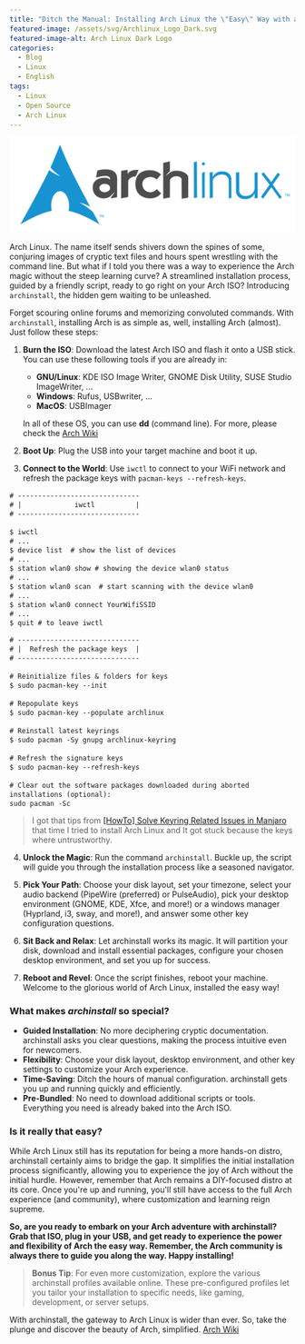 ```yaml
---
title: "Ditch the Manual: Installing Arch Linux the \"Easy\" Way with archinstall"
featured-image: /assets/svg/Archlinux_Logo_Dark.svg
featured-image-alt: Arch Linux Dark Logo
categories:
  - Blog
  - Linux
  - English
tags:
  - Linux
  - Open Source
  - Arch Linux
---
```


![Arch_Linux_Logo](/assets/svg/Archlinux_Logo_Dark.svg "Arch Linux logo")

Arch Linux. The name itself sends shivers down the spines of some, conjuring images of cryptic text files and hours spent wrestling with the command line. But what if I told you there was a way to experience the Arch magic without the steep learning curve? A streamlined installation process, guided by a friendly script, ready to go right on your Arch ISO? Introducing `archinstall`, the hidden gem waiting to be unleashed.

Forget scouring online forums and memorizing convoluted commands. With `archinstall`, installing Arch is as simple as, well, installing Arch (almost). Just follow these steps:

1. **Burn the ISO**: Download the latest Arch ISO and flash it onto a USB stick. You can use these following tools if you are already in: 
    - **GNU/Linux**: KDE ISO Image Writer, GNOME Disk Utility, SUSE Studio ImageWriter, ...
    - **Windows**: Rufus, USBwriter, ...
    - **MacOS**: USBImager
    
    In all of these OS, you can use **dd** (command line). For more, please check the [Arch Wiki](https://wiki.archlinux.org/title/USB_flash_installation_medium)

2. **Boot Up**: Plug the USB into your target machine and boot it up.

3. **Connect to the World**: Use `iwctl` to connect to your WiFi network and refresh the package keys with `pacman-keys --refresh-keys`.
```shell
# ------------------------------
# |             iwctl          |
# ------------------------------

$ iwctl 
# ...
$ device list  # show the list of devices
# ...
$ station wlan0 show # showing the device wlan0 status
# ...
$ station wlan0 scan  # start scanning with the device wlan0
# ...
$ station wlan0 connect YourWifiSSID
# ...
$ quit # to leave iwctl
``` 

```shell
# ------------------------------
# |  Refresh the package keys  |
# ------------------------------

# Reinitialize files & folders for keys
$ sudo pacman-key --init

# Repopulate keys
$ sudo pacman-key --populate archlinux

# Reinstall latest keyrings
$ sudo pacman -Sy gnupg archlinux-keyring

# Refresh the signature keys
$ sudo pacman-key --refresh-keys

# Clear out the software packages downloaded during aborted installations (optional):
sudo pacman -Sc
```
> I got that tips from [ [HowTo] Solve Keyring Related Issues in Manjaro ](https://forum.manjaro.org/t/howto-solve-keyring-related-issues-in-manjaro/96949) that time I tried to install Arch Linux and It got stuck because the keys where untrustworthy.

4. **Unlock the Magic**: Run the command `archinstall`. Buckle up, the script will guide you through the installation process like a seasoned navigator.

5. **Pick Your Path**: Choose your disk layout, set your timezone, select your audio backend (PipeWire (preferred) or PulseAudio), pick your desktop environment (GNOME, KDE, Xfce, and more!) or a windows manager (Hyprland, i3, sway, and more!), and answer some other key configuration questions.

6. **Sit Back and Relax**: Let archinstall works its magic. It will partition your disk, download and install essential packages, configure your chosen desktop environment, and set you up for success.

7. **Reboot and Revel**: Once the script finishes, reboot your machine. Welcome to the glorious world of Arch Linux, installed the easy way!

### What makes _archinstall_ so special?

* **Guided Installation**: No more deciphering cryptic documentation. archinstall asks you clear questions, making the process intuitive even for newcomers.
* **Flexibility**: Choose your disk layout, desktop environment, and other key settings to customize your Arch experience.
* **Time-Saving**: Ditch the hours of manual configuration. archinstall gets you up and running quickly and efficiently.
* **Pre-Bundled**: No need to download additional scripts or tools. Everything you need is already baked into the Arch ISO.

### Is it really that easy?

While Arch Linux still has its reputation for being a more hands-on distro, archinstall certainly aims to bridge the gap. It simplifies the initial installation process significantly, allowing you to experience the joy of Arch without the initial hurdle. However, remember that Arch remains a DIY-focused distro at its core. Once you're up and running, you'll still have access to the full Arch experience (and community), where customization and learning reign supreme.

**So, are you ready to embark on your Arch adventure with archinstall? Grab that ISO, plug in your USB, and get ready to experience the power and flexibility of Arch the easy way. Remember, the Arch community is always there to guide you along the way. Happy installing!**

> **Bonus Tip**: For even more customization, explore the various archinstall profiles available online. These pre-configured profiles let you tailor your installation to specific needs, like gaming, development, or server setups.

With archinstall, the gateway to Arch Linux is wider than ever. So, take the plunge and discover the beauty of Arch, simplified. [Arch Wiki](https://wiki.archlinux.org/)
